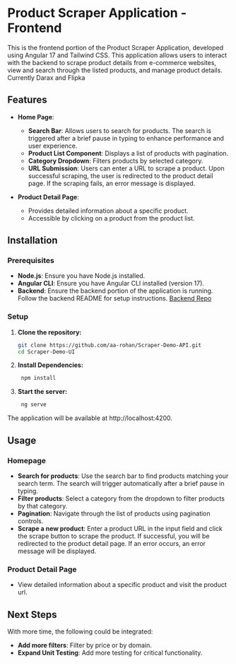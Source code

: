 # Product Scraper Application - Frontend

This is the frontend portion of the Product Scraper Application, developed using Angular 17 and Tailwind CSS. This application allows users to interact with the backend to scrape product details from e-commerce websites, view and search through the listed products, and manage product details. Currently Darax and Flipka

## Features

- **Home Page**: 
  - **Search Bar**: Allows users to search for products. The search is triggered after a brief pause in typing to enhance performance and user experience.
  - **Product List Component**: Displays a list of products with pagination.
  - **Category Dropdown**: Filters products by selected category.
  - **URL Submission**: Users can enter a URL to scrape a product. Upon successful scraping, the user is redirected to the product detail page. If the scraping fails, an error message is displayed.

- **Product Detail Page**: 
  - Provides detailed information about a specific product.
  - Accessible by clicking on a product from the product list.

## Installation

### Prerequisites

- **Node.js**: Ensure you have Node.js installed.
- **Angular CLI**: Ensure you have Angular CLI installed (version 17).
- **Backend**: Ensure the backend portion of the application is running. Follow the backend README for setup instructions. [Backend Repo](https://github.com/aa-rohan/Scraper-Demo-API)

### Setup

1. **Clone the repository:**

   ```sh
   git clone https://github.com/aa-rohan/Scraper-Demo-API.git
   cd Scraper-Demo-UI
   ```
   
2. **Install Dependencies:**

   ```sh
    npm install
    ```
   
3. **Start the server:**

   ```sh
    ng serve
    ```
The application will be available at http://localhost:4200.

   
## Usage

### Homepage
- **Search for products**: Use the search bar to find products matching your search term. The search will trigger automatically after a brief pause in typing.
- **Filter products**: Select a category from the dropdown to filter products by that category.
- **Pagination**: Navigate through the list of products using pagination controls.
- **Scrape a new product**: Enter a product URL in the input field and click the scrape button to scrape the product. If successful, you will be redirected to the product detail page. If an error occurs, an error message will be displayed.

### Product Detail Page
- View detailed information about a specific product and visit the product url.
   
## Next Steps

With more time, the following could be integrated:

- **Add more filters**: Filter by price or by domain.
- **Expand Unit Testing**: Add more testing for critical functionality.
